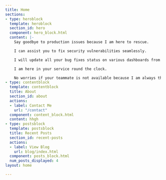 ```yaml
---
title: Home
sections:
- type: heroblock
  template: heroblock
  section_id: hero
  component: hero_block.html
  content: |-
    Say goodbye to production issues because I am here to rescue.

    I can assist you to fix security vulnerabilities seamlessly.

    I will update all your bug fixes status on various dashboards from your IDE.

    I am here in your service round the clock.

    No worries if your teammate is not available because I am always there to help you.
- type: contentblock
  template: contentblock
  title: About
  section_id: about
  actions:
  - label: Contact Me
    url: "/contact"
  component: content_block.html
  content: hhgh
- type: postsblock
  template: postsblock
  title: Recent Posts
  section_id: recent-posts
  actions:
  - label: View Blog
    url: blog/index.html
  component: posts_block.html
  num_posts_displayed: 4
layout: home

---
```

